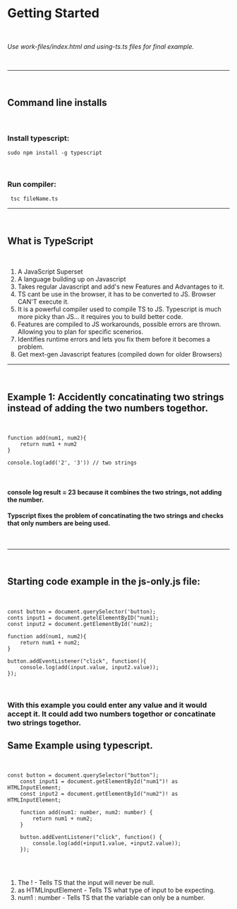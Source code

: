 <br />
<br />

# Getting Started 

<br />

*Use work-files/index.html and using-ts.ts files for final example.*

<br />

---

<br />

## Command line installs

<br >


### Install typescript:


```
sudo npm install -g typescript
```
<br />

### Run compiler:
```
 tsc fileName.ts
```


---

<br />

## What is TypeScript

<br />

1. A JavaScript Superset
2. A language building up on Javascript
3. Takes regular Javascript and add's new Features and Advantages to it. 
4. TS cant be use in the browser, it has to be converted to JS. Browser CAN'T execute it. 
5. It is a powerful compiler used to compile TS to JS. Typescript is much more picky than JS... it requires you to build better code. 
6. Features are compiled to JS workarounds, possible errors are thrown. Allowing you to plan for specific scenerios. 
7. Identifies runtime errors and lets you fix them before it becomes a problem. 
8. Get mext-gen Javascript features (compiled down for older Browsers)

---

<br />

## Example 1: Accidently concatinating two strings instead of adding the two numbers togethor. 

<br />

```
function add(num1, num2){
    return num1 + num2
}

console.log(add('2', '3')) // two strings

```

<br />

#### console log result = 23 because it combines the two strings, not adding the number.

#### Typscript fixes the problem of concatinating the two strings and checks that only numbers are being used.

<br />

---

<br />

## Starting code example in the js-only.js file:

<br />

```
const button = document.querySelector('button);
conts input1 = document.getelElementByID("num1);
const input2 = document.getElementById('num2);

function add(num1, num2){
    return num1 + num2;
}

button.addEventListener("click", function(){
    console.log(add(input.value, input2.value));
});

```

<br />

### With this example you could enter any value and it would accept it. It could add two numbers togethor or concatinate two strings togethor. 


## Same Example using typescript.

<br />

```
const button = document.querySelector("button");
    const input1 = document.getElementById("num1")! as HTMLInputElement;
    const input2 = document.getElementById("num2")! as HTMLInputElement;

    function add(num1: number, num2: number) {
        return num1 + num2;
    }

    button.addEventListener("click", function() {
        console.log(add(+input1.value, +input2.value));
    });


```

<br />

1. The ! - Tells TS that the input will never be null.
2. as HTMLInputElement - Tells TS what type of input to be expecting. 
3. num1 : number - Tells TS that the variable can only be a number. 




<br />